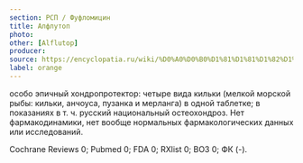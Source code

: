 ```yaml
---
section: РСП / Фуфломицин
title: Алфлутоп
photo:
other: [Alflutop]
producer:
source: https://encyclopatia.ru/wiki/%D0%A0%D0%B0%D1%81%D1%81%D1%82%D1%80%D0%B5%D0%BB%D1%8C%D0%BD%D1%8B%D0%B9_%D1%81%D0%BF%D0%B8%D1%81%D0%BE%D0%BA_%D0%BF%D1%80%D0%B5%D0%BF%D0%B0%D1%80%D0%B0%D1%82%D0%BE%D0%B2
label: orange
---
```


особо эпичный хондропротектор: четыре вида кильки (мелкой морской рыбы: кильки, анчоуса, пузанка и мерланга) в одной таблетке; в показаниях в т. ч. русский национальный остеохондроз. Нет фармакодинамики, нет вообще нормальных фармакологических данных или исследований.

Cochrane Reviews 0; Pubmed 0; FDA 0; RXlist 0; ВОЗ 0; ФК (-).
